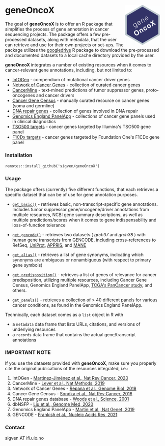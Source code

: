 &nbsp;

# geneOncoX <a href="https://sigven.github.io/geneOncoX/"><img src="man/figures/logo.png" align="right" height="130" width="113"/></a>

The goal of **geneOncoX** is to offer an R package that simplifies the process of gene annotation in cancer sequencing projects. The package offers a few pre-processed datasets, along with metadata, that the user can retrieve and use for their own projects or set-ups. The package utilizes the [googledrive](https://googledrive.tidyverse.org/) R package to download the pre-processed and documented datasets to a local cache directory provided by the user.

**geneOncoX** integrates a number of existing resources when it comes to cancer-relevant gene annotations, including, but not limited to:

-   [IntOGen](https://www.intogen.org/download) - compendium of mutational cancer driver genes
-   [Network of Cancer Genes](http://ncg.kcl.ac.uk/) - collection of curated cancer genes
-   [CancerMine](http://bionlp.bcgsc.ca/cancermine/) - text-mined predictions of tumor suppressor genes, proto-oncogenes and cancer drivers
-   [Cancer Gene Census](https://cancer.sanger.ac.uk/census) - manually curated resource on cancer genes (soma and germline)
-   [DNA repair genes](https://www.mdanderson.org/documents/Labs/Wood-Laboratory/human-dna-repair-genes.html) - collection of genes involved in DNA repair
-   [Genomics England PanelApp](https://panelapp.genomicsengland.co.uk/) - collections of cancer gene panels used in clinical diagnostics
-   [TSO500 targets](https://emea.illumina.com/products/by-brand/trusight-oncology/tso-500-portfolio.html) - cancer genes targeted by Illumina's TSO500 gene panel
-   [F1CDx targets](https://www.foundationmedicine.com/test/foundationone-cdx) - cancer genes targeted by Foundation One's F1CDx gene panel

### Installation

`remotes::install_github('sigven/geneOncoX')`

### Usage

The package offers (currently) five different functions, that each retrieves a specific dataset that can be of use for gene annotation purposes.

-   [`get_basic()`](https://sigven.github.io/geneOncoX/reference/get_basic.html) - retrieves basic, non-transcript-specific gene annotations. Includes tumor suppressor gene/oncogene/driver annotations from multiple resources, NCBI gene summary descriptions, as well as multiple predictions/scores when it comes to gene indispensability and loss-of-function tolerance

-   [`get_gencode()`](https://sigven.github.io/geneOncoX/reference/get_gencode.html) - retrieves two datasets ( *grch37* and *grch38* ) with human gene transcripts from GENCODE, including cross-references to RefSeq, [UniProt](https://www.uniprot.org), [APPRIS](https://appris.bioinfo.cnio.es/#/), and [MANE](https://www.ncbi.nlm.nih.gov/refseq/MANE/)

-   [`get_alias()`](https://sigven.github.io/geneOncoX/reference/get_alias.html) - retrieves a list of gene synonyms, indicating which synonyms are ambiguous or nonambiguous (with respect to primary gene symbols)

-   [`get_predisposition()`](https://sigven.github.io/geneOncoX/reference/get_predisposition.html) - retrieves a list of genes of relevance for cancer predisposition, utilizing multiple resources, including Cancer Gene Census, Genomics England PanelApp, [TCGA's PanCancer study](https://pubmed.ncbi.nlm.nih.gov/29625052/), and others.

-   [`get_panels()`](https://sigven.github.io/geneOncoX/reference/get_panels.html) - retrieves a collection of \> 40 different panels for various cancer conditions, as found in the Genomics England PanelApp.

Technically, each dataset comes as a `list` object in R with

-   a `metadata` data frame that lists URLs, citations, and versions of underlying resources
-   a `records` data frame that contains the actual gene/transcript annotations

### IMPORTANT NOTE

If you use the datasets provided with **geneOncoX**, make sure you properly cite the original publications of the resources integrated, i.e.:

1.  IntOGen - [Martínez-Jiménez et al., Nat Rev Cancer, 2020](https://pubmed.ncbi.nlm.nih.gov/32778778/)
2.  CancerMine - [Lever et al., Nat Methods, 2019](https://pubmed.ncbi.nlm.nih.gov/31110280/)
3.  Network of Cancer Genes - [Repana et al., Genome Biol, 2019](https://pubmed.ncbi.nlm.nih.gov/30606230/)
4.  Cancer Gene Census - [Sondka et al., Nat Rev Cancer, 2018](https://pubmed.ncbi.nlm.nih.gov/30293088/)
5.  DNA repair genes database - [Woods et al., Science, 2001](https://pubmed.ncbi.nlm.nih.gov/11181991/)
6.  dbNSFP - [Liu et al., Genome Med, 2020](https://pubmed.ncbi.nlm.nih.gov/33261662/)
7.  Genomics England PanelApp - [Martin et al., Nat Genet, 2019](https://pubmed.ncbi.nlm.nih.gov/31676867/)
8.  GENCODE - [Frankish et al., Nucleic Acids Res, 2021](https://pubmed.ncbi.nlm.nih.gov/33270111)

### Contact

sigven AT ifi.uio.no
